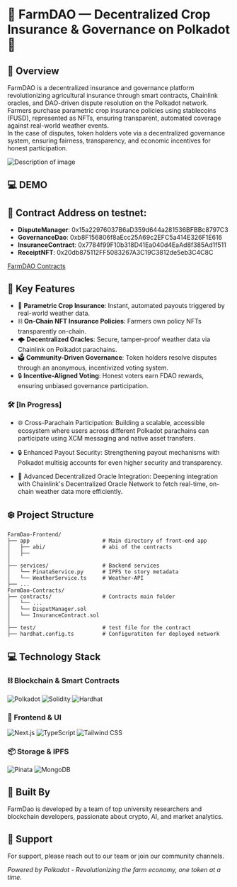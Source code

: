 # 🌾 FarmDAO — Decentralized Crop Insurance & Governance on Polkadot 🌾

## 🌟 Overview

FarmDAO is a decentralized insurance and governance platform revolutionizing agricultural insurance through smart contracts, Chainlink oracles, and DAO-driven dispute resolution on the Polkadot network.  
Farmers purchase parametric crop insurance policies using stablecoins (FUSD), represented as NFTs, ensuring transparent, automated coverage against real-world weather events.  
In the case of disputes, token holders vote via a decentralized governance system, ensuring fairness, transparency, and economic incentives for honest participation.

![Description of image](https://drive.google.com/uc?id=1Yyv9mu3I-EcebO1VjZGbonQvjVZELGK_)

## 💻 DEMO

## 🚀 Contract Address on testnet:

- **DisputeManager**: 
0x15a22976037B6aD359d644a281536BFBBc8797C3
- **GovernanceDao**: 0xb8F156806f8aEcc25A69c2EFC5a414E326F1E616
- **InsuranceContract**: 0x7784f99F10b318D41Ea040d4EaAd8f385Ad1f511
- **ReceiptNFT**: 
0x20db875112FF5083267A3C19C3812de5eb3C4C8C

[FarmDAO Contracts](https://github.com/Thongnguyentam/FarmDAO-Contracts)

## 🎯 Key Features

- 🌾 **Parametric Crop Insurance**: Instant, automated payouts triggered by real-world weather data.
- ⛓ **On-Chain NFT Insurance Policies**: Farmers own policy NFTs transparently on-chain.
- 🌩 **Decentralized Oracles**: Secure, tamper-proof weather data via Chainlink on Polkadot parachains.
- 🗳 **Community-Driven Governance**: Token holders resolve disputes through an anonymous, incentivized voting system.
- 🔒 **Incentive-Aligned Voting**: Honest voters earn FDAO rewards, ensuring unbiased governance participation.

### 🛠️ [In Progress]
- 🌐 Cross-Parachain Participation: Building a scalable, accessible ecosystem where users across different Polkadot parachains can participate using XCM messaging and native asset transfers.

- 🔒 Enhanced Payout Security: Strengthening payout mechanisms with Polkadot multisig accounts for even higher security and transparency.

- 📡 Advanced Decentralized Oracle Integration: Deepening integration with Chainlink's Decentralized Oracle Network to fetch real-time, on-chain weather data more efficiently.

## ❄️ Project Structure
```
FarmDao-Frontend/
├── app                       # Main directory of front-end app
│   ├── abi/                  # abi of the contracts
│   ├── 
│
├── services/                 # Backend services
│   └── PinataService.py      # IPFS to story metadata
│   └── WeatherService.ts     # Weather-API 
├── ...
FarmDao-Contracts/
├── contracts/                # Contracts main folder
│   └── ...
│   └── DisputManager.sol     
│   └── InsuranceContract.sol      
│
├── test/                     # test file for the contract
├── hardhat.config.ts         # Configuratiton for deployed network
```

## 💻 Technology Stack

### ⛓️ Blockchain & Smart Contracts

![Polkadot](https://img.shields.io/badge/Polkadot-E6007A?style=for-the-badge&logo=Polkadot&logoColor=white)
![Solidity](https://img.shields.io/badge/Solidity-363636?style=for-the-badge&logo=solidity&logoColor=white)
![Hardhat](https://img.shields.io/badge/Hardhat-FFD700?style=for-the-badge&logo=hardhat&logoColor=black)


### 🎨 Frontend & UI

![Next.js](https://img.shields.io/badge/Next.js%2014-000000?style=for-the-badge&logo=next.js&logoColor=white)
![TypeScript](https://img.shields.io/badge/TypeScript-3178C6?style=for-the-badge&logo=typescript&logoColor=white)
![Tailwind CSS](https://img.shields.io/badge/Tailwind%20CSS-38B2AC?style=for-the-badge&logo=tailwind-css&logoColor=white)

### 📦 Storage & IPFS

![Pinata](https://img.shields.io/badge/Pinata-E4405F?style=for-the-badge&logo=pinata&logoColor=white)
![MongoDB](https://img.shields.io/badge/MongoDB-E4405F?style=for-the-badge&logo=mongoDB&logoColor=white)



## 👥 Built By

FarmDao is developed by a team of top university researchers and blockchain developers, passionate about crypto, AI, and market analytics.

## 🤝 Support

For support, please reach out to our team or join our community channels.

_Powered by Polkadot - Revolutionizing the farm economy, one token at a time._